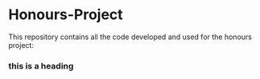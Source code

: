 # Honours-Project

This repository contains all the code developed and used for the honours project:
  ### this is a heading

